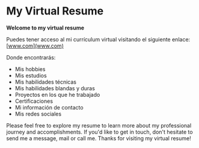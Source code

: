 # My Virtual Resume

**Welcome to my virtual resume** 

Puedes tener acceso al mi currículum virtual visitando el siguiente enlace:
[www.com](www.com)

Donde encontrarás:
- Mis hobbies
- Mis estudios
- Mis habilidades técnicas
- Mis habilidades blandas y duras
- Proyectos en los que he trabajado
- Certificaciones
- Mi información de contacto
 - Mis redes sociales

Please feel free to explore my resume to learn more about my professional journey and accomplishments. If you'd like to get in touch, don't hesitate to send me a message, mail or call me. Thanks for visiting my virtual resume!
